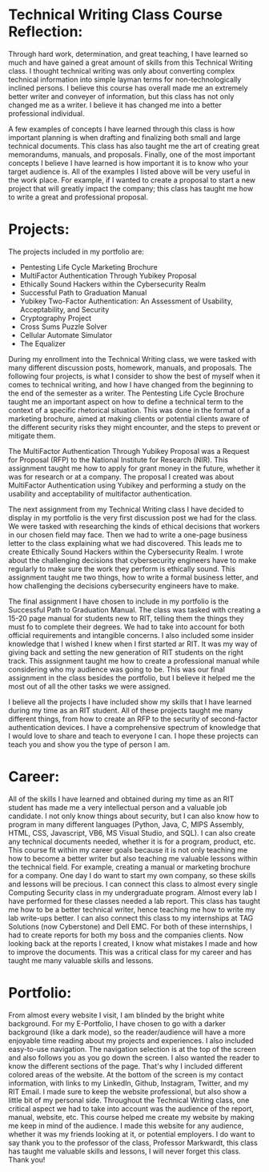 # Technical Writing Class Course Reflection:

Through hard work, determination, and great teaching, I have learned so much and have gained a great amount of skills from this Technical Writing class. I thought technical writing was only about converting complex technical information into simple layman terms for non-technologically inclined persons. I believe this course has overall made me an extremely better writer and conveyer of information, but this class has not only changed me as a writer. I believe it has changed me into a better professional individual.

A few examples of concepts I have learned through this class is how important planning is when drafting and finalizing both small and large technical documents. This class has also taught me the art of creating great memorandums, manuals, and proposals. Finally, one of the most important concepts I believe I have learned is how important it is to know who your target audience is. All of the examples I listed above will be very useful in the work place. For example, if I wanted to create a proposal to start a new project that will greatly impact the company; this class has taught me how to write a great and professional proposal.

 

# Projects:

The projects included in my portfolio are:

 - Pentesting Life Cycle Marketing Brochure
 - MultiFactor Authentication Through Yubikey Proposal
 - Ethically Sound Hackers within the Cybersecurity Realm
 - Successful Path to Graduation Manual
 - Yubikey Two-Factor Authentication: An Assessment of Usability, Acceptability, and Security
 - Cryptography Project
 - Cross Sums Puzzle Solver
 - Cellular Automate Simulator
 - The Equalizer
 
During my enrollment into the Technical Writing class, we were tasked with many different discussion posts, homework, manuals, and proposals. The following four projects, is what I consider to show the best of myself when it comes to technical writing, and how I have changed from the beginning to the end of the semester as a writer. The Pentesting Life Cycle Brochure taught me an important aspect on how to define a technical term to the context of a specific rhetorical situation. This was done in the format of a marketing brochure, aimed at making clients or potential clients aware of the different security risks they might encounter, and the steps to prevent or mitigate them.

The MultiFactor Authentication Through Yubikey Proposal was a Request for Proposal (RFP) to the National Institute for Research (NIR). This assignment taught me how to apply for grant money in the future, whether it was for research or at a company. The proposal I created was about MultiFactor Authentication using Yubikey and performing a study on the usability and acceptability of multifactor authentication.

The next assignment from my Technical Writing class I have decided to display in my portfolio is the very first discussion post we had for the class. We were tasked with researching the kinds of ethical decisions that workers in our chosen field may face. Then we had to write a one-page business letter to the class explaining what we had discovered. This leads me to create Ethically Sound Hackers within the Cybersecurity Realm. I wrote about the challenging decisions that cybersecurity engineers have to make regularly to make sure the work they perform is ethically sound. This assignment taught me two things, how to write a formal business letter, and how challenging the decisions cybersecurity engineers have to make.

The final assignment I have chosen to include in my portfolio is the Successful Path to Graduation Manual. The class was tasked with creating a 15-20 page manual for students new to RIT, telling them the things they must fo to complete their degrees. We had to take into account for both official requirements and intangible concerns. I also included some insider knowledge that I wished I knew when I first started ar RIT. It was my way of giving back and setting the new generation of RIT students on the right track. This assignment taught me how to create a professional manual while considering who my audience was going to be. This was our final assignment in the class besides the portfolio, but I believe it helped me the most out of all the other tasks we were assigned.

I believe all the projects I have included show my skills that I have learned during my time as an RIT student. All of these projects taught me many different things, from how to create an RFP to the security of second-factor authentication devices. I have a comprehensive spectrum of knowledge that I would love to share and teach to everyone I can. I hope these projects can teach you and show you the type of person I am.

# Career:

All of the skills I have learned and obtained during my time as an RIT student has made me a very intellectual person and a valuable job candidate. I not only know things about security, but I can also know how to program in many different languages (Python, Java, C, MIPS Assembly, HTML, CSS, Javascript, VB6, MS Visual Studio, and SQL). I can also create any technical documents needed, whether it is for a program, product, etc. This course fit within my career goals because it is not only teaching me how to become a better writer but also teaching me valuable lessons within the technical field. For example, creating a manual or marketing brochure for a company. One day I do want to start my own company, so these skills and lessons will be precious. I can connect this class to almost every single Computing Security class in my undergraduate program. Almost every lab I have performed for these classes needed a lab report. This class has taught me how to be a better technical writer, hence teaching me how to write my lab write-ups better. I can also connect this class to my internships at TAG Solutions (now Cyberstone) and Dell EMC. For both of these internships, I had to create reports for both my boss and the companies clients. Now looking back at the reports I created, I know what mistakes I made and how to improve the documents. This was a critical class for my career and has taught me many valuable skills and lessons.

# Portfolio:
From almost every website I visit, I am blinded by the bright white background. For my E-Portfolio, I have chosen to go with a darker background (like a dark mode), so the reader/audience will have a more enjoyable time reading about my projects and experiences. I also included easy-to-use navigation. The navigation selection is at the top of the screen and also follows you as you go down the screen. I also wanted the reader to know the different sections of the page. That's why I included different colored areas of the website. At the bottom of the screen is my contact information, with links to my LinkedIn, Github, Instagram, Twitter, and my RIT Email. I made sure to keep the website professional, but also show a little bit of my personal side. Throughout the Technical Writing class, one critical aspect we had to take into account was the audience of the report, manual, website, etc. This course helped me create my website by making me keep in mind of the audience. I made this website for any audience, whether it was my friends looking at it, or potential employers. I do want to say thank you to the professor of the class, Professor Markwardt, this class has taught me valuable skills and lessons, I will never forget this class. Thank you!
